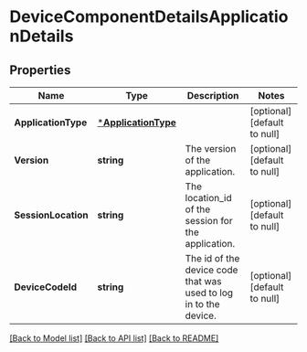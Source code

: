 # DeviceComponentDetailsApplicationDetails

## Properties
Name | Type | Description | Notes
------------ | ------------- | ------------- | -------------
**ApplicationType** | [***ApplicationType**](ApplicationType.md) |  | [optional] [default to null]
**Version** | **string** | The version of the application. | [optional] [default to null]
**SessionLocation** | **string** | The location_id of the session for the application. | [optional] [default to null]
**DeviceCodeId** | **string** | The id of the device code that was used to log in to the device. | [optional] [default to null]

[[Back to Model list]](../README.md#documentation-for-models) [[Back to API list]](../README.md#documentation-for-api-endpoints) [[Back to README]](../README.md)

